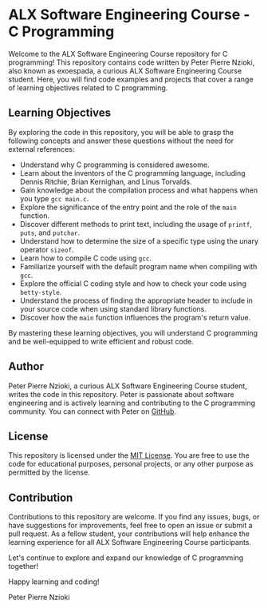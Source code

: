# ALX Software Engineering Course - C Programming

Welcome to the ALX Software Engineering Course repository for C programming! This repository contains code written by Peter Pierre Nzioki, also known as exoespada, a curious ALX Software Engineering Course student. Here, you will find code examples and projects that cover a range of learning objectives related to C programming.

## Learning Objectives
By exploring the code in this repository, you will be able to grasp the following concepts and answer these questions without the need for external references:

- Understand why C programming is considered awesome.
- Learn about the inventors of the C programming language, including Dennis Ritchie, Brian Kernighan, and Linus Torvalds.
- Gain knowledge about the compilation process and what happens when you type `gcc main.c`.
- Explore the significance of the entry point and the role of the `main` function.
- Discover different methods to print text, including the usage of `printf`, `puts`, and `putchar`.
- Understand how to determine the size of a specific type using the unary operator `sizeof`.
- Learn how to compile C code using `gcc`.
- Familiarize yourself with the default program name when compiling with `gcc`.
- Explore the official C coding style and how to check your code using `betty-style`.
- Understand the process of finding the appropriate header to include in your source code when using standard library functions.
- Discover how the `main` function influences the program's return value.

By mastering these learning objectives, you will understand C programming and be well-equipped to write efficient and robust code.

## Author
Peter Pierre Nzioki, a curious ALX Software Engineering Course student, writes the code in this repository. Peter is passionate about software engineering and is actively learning and contributing to the C programming community. You can connect with Peter on [GitHub](https://github.com/exoespada).

## License
This repository is licensed under the [MIT License](LICENSE). You are free to use the code for educational purposes, personal projects, or any other purpose as permitted by the license.

## Contribution
Contributions to this repository are welcome. If you find any issues, bugs, or have suggestions for improvements, feel free to open an issue or submit a pull request. As a fellow student, your contributions will help enhance the learning experience for all ALX Software Engineering Course participants.

Let's continue to explore and expand our knowledge of C programming together!

Happy learning and coding!

Peter Pierre Nzioki
